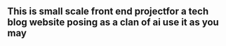 ## This is small scale front end projectfor a tech blog website posing as a clan of ai use it as you may
